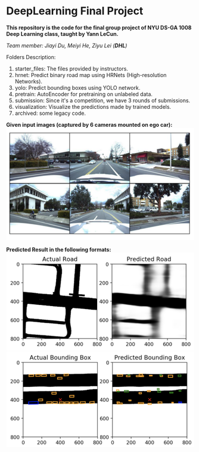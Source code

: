 # DeepLearning Final Project


**This repository is the code for the final group project of NYU DS-GA 1008 Deep Learning class, taught by Yann LeCun.**

*Team member: Jiayi Du, Meiyi He, Ziyu Lei (**DHL**)*

Folders Description:
1. starter_files: The files provided by instructors. 
2. hrnet: Predict binary road map using HRNets (High-resolution Networks). 
3. yolo: Predict bounding boxes using YOLO network. 
4. pretrain: AutoEncoder for pretraining on unlabeled data. 
5. submission: Since it's a competition, we have 3 rounds of submissions. 
6. visualization: Visualize the predictions made by trained models. 
7. archived: some legacy code.



**Given input images (captured by 6 cameras mounted on ego car):**
  ![Sample](/visualization/sample3.png)

**Predicted Result in the following formats:**
  ![Road Map](/visualization/roadmap3.png)
  ![Bounding Box](/visualization/bbox1.png)
